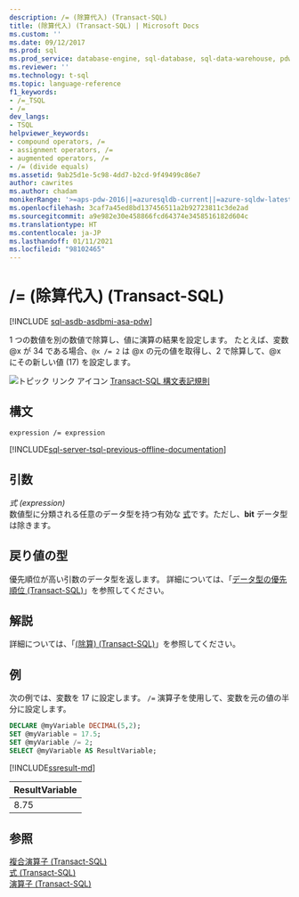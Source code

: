 ```yaml
---
description: /= (除算代入) (Transact-SQL)
title: (除算代入) (Transact-SQL) | Microsoft Docs
ms.custom: ''
ms.date: 09/12/2017
ms.prod: sql
ms.prod_service: database-engine, sql-database, sql-data-warehouse, pdw
ms.reviewer: ''
ms.technology: t-sql
ms.topic: language-reference
f1_keywords:
- /=_TSQL
- /=
dev_langs:
- TSQL
helpviewer_keywords:
- compound operators, /=
- assignment operators, /=
- augmented operators, /=
- /= (divide equals)
ms.assetid: 9ab25d1e-5c98-4dd7-b2cd-9f49499c86e7
author: cawrites
ms.author: chadam
monikerRange: '>=aps-pdw-2016||=azuresqldb-current||=azure-sqldw-latest||>=sql-server-2016||>=sql-server-linux-2017||=azuresqldb-mi-current'
ms.openlocfilehash: 3caf7a45ed8bd137456511a2b92723811c3de2ad
ms.sourcegitcommit: a9e982e30e458866fcd64374e3458516182d604c
ms.translationtype: HT
ms.contentlocale: ja-JP
ms.lasthandoff: 01/11/2021
ms.locfileid: "98102465"
---
```

# <a name="-division-assignment-transact-sql"></a>/= (除算代入) (Transact-SQL)
[!INCLUDE [sql-asdb-asdbmi-asa-pdw](../../includes/applies-to-version/sql-asdb-asdbmi-asa-pdw.md)]

  1 つの数値を別の数値で除算し、値に演算の結果を設定します。 たとえば、変数 @x が 34 である場合、`@x /= 2` は @x の元の値を取得し、2 で除算して、@x にその新しい値 (17) を設定します。  
  
 ![トピック リンク アイコン](../../database-engine/configure-windows/media/topic-link.gif "トピック リンク アイコン") [Transact-SQL 構文表記規則](../../t-sql/language-elements/transact-sql-syntax-conventions-transact-sql.md)  
  
## <a name="syntax"></a>構文  
  
```syntaxsql  
expression /= expression  
```  
  
[!INCLUDE[sql-server-tsql-previous-offline-documentation](../../includes/sql-server-tsql-previous-offline-documentation.md)]

## <a name="arguments"></a>引数
 *式 (expression)*  
 数値型に分類される任意のデータ型を持つ有効な [式](../../t-sql/language-elements/expressions-transact-sql.md)です。ただし、**bit** データ型は除きます。  
  
## <a name="result-types"></a>戻り値の型  
 優先順位が高い引数のデータ型を返します。 詳細については、「[データ型の優先順位 &#40;Transact-SQL&#41;](../../t-sql/data-types/data-type-precedence-transact-sql.md)」を参照してください。  
  
## <a name="remarks"></a>解説  
 詳細については、「[&#40;除算&#41; &#40;Transact-SQL&#41;](../../t-sql/language-elements/divide-transact-sql.md)」を参照してください。  

## <a name="examples"></a>例  
次の例では、変数を 17 に設定します。 `/=` 演算子を使用して、変数を元の値の半分に設定します。  
```sql  
DECLARE @myVariable DECIMAL(5,2);
SET @myVariable = 17.5;
SET @myVariable /= 2;
SELECT @myVariable AS ResultVariable;  
```
  
[!INCLUDE[ssresult-md](../../includes/ssresult-md.md)]  

|ResultVariable | 
|--- |
|8.75 |

## <a name="see-also"></a>参照  
 [複合演算子 &#40;Transact-SQL&#41;](../../t-sql/language-elements/compound-operators-transact-sql.md)   
 [式 &#40;Transact-SQL&#41;](../../t-sql/language-elements/expressions-transact-sql.md)   
 [演算子 &#40;Transact-SQL&#41;](../../t-sql/language-elements/operators-transact-sql.md)  
  
  
